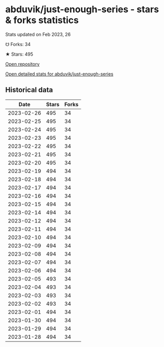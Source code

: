 # abduvik/just-enough-series - stars & forks statistics

Stats updated on Feb 2023, 26

☋ Forks: 34

★ Stars: 495

[Open repository](https://github.com/abduvik/just-enough-series)

[Open detailed stats for abduvik/just-enough-series](https://reviewgithub.com/rep/abduvik/just-enough-series)

## Historical data
| Date | Stars | Forks |
|------|-------|-------|
| 2023-02-26 | 495 | 34 | 
| 2023-02-25 | 495 | 34 | 
| 2023-02-24 | 495 | 34 | 
| 2023-02-23 | 495 | 34 | 
| 2023-02-22 | 495 | 34 | 
| 2023-02-21 | 495 | 34 | 
| 2023-02-20 | 495 | 34 | 
| 2023-02-19 | 494 | 34 | 
| 2023-02-18 | 494 | 34 | 
| 2023-02-17 | 494 | 34 | 
| 2023-02-16 | 494 | 34 | 
| 2023-02-15 | 494 | 34 | 
| 2023-02-14 | 494 | 34 | 
| 2023-02-12 | 494 | 34 | 
| 2023-02-11 | 494 | 34 | 
| 2023-02-10 | 494 | 34 | 
| 2023-02-09 | 494 | 34 | 
| 2023-02-08 | 494 | 34 | 
| 2023-02-07 | 494 | 34 | 
| 2023-02-06 | 494 | 34 | 
| 2023-02-05 | 493 | 34 | 
| 2023-02-04 | 493 | 34 | 
| 2023-02-03 | 493 | 34 | 
| 2023-02-02 | 493 | 34 | 
| 2023-02-01 | 494 | 34 | 
| 2023-01-30 | 494 | 34 | 
| 2023-01-29 | 494 | 34 | 
| 2023-01-28 | 494 | 34 | 

